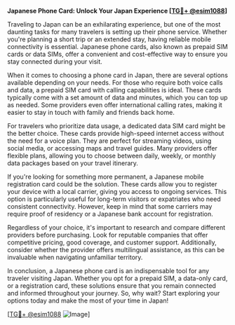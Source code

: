 **Japanese Phone Card: Unlock Your Japan Experience [[TG💪+ @esim1088](https://t.me/s/esim1088)]**

Traveling to Japan can be an exhilarating experience, but one of the most daunting tasks for many travelers is setting up their phone service. Whether you're planning a short trip or an extended stay, having reliable mobile connectivity is essential. Japanese phone cards, also known as prepaid SIM cards or data SIMs, offer a convenient and cost-effective way to ensure you stay connected during your visit.

When it comes to choosing a phone card in Japan, there are several options available depending on your needs. For those who require both voice calls and data, a prepaid SIM card with calling capabilities is ideal. These cards typically come with a set amount of data and minutes, which you can top up as needed. Some providers even offer international calling rates, making it easier to stay in touch with family and friends back home.

For travelers who prioritize data usage, a dedicated data SIM card might be the better choice. These cards provide high-speed internet access without the need for a voice plan. They are perfect for streaming videos, using social media, or accessing maps and travel guides. Many providers offer flexible plans, allowing you to choose between daily, weekly, or monthly data packages based on your travel itinerary.

If you're looking for something more permanent, a Japanese mobile registration card could be the solution. These cards allow you to register your device with a local carrier, giving you access to ongoing services. This option is particularly useful for long-term visitors or expatriates who need consistent connectivity. However, keep in mind that some carriers may require proof of residency or a Japanese bank account for registration.

Regardless of your choice, it's important to research and compare different providers before purchasing. Look for reputable companies that offer competitive pricing, good coverage, and customer support. Additionally, consider whether the provider offers multilingual assistance, as this can be invaluable when navigating unfamiliar territory.

In conclusion, a Japanese phone card is an indispensable tool for any traveler visiting Japan. Whether you opt for a prepaid SIM, a data-only card, or a registration card, these solutions ensure that you remain connected and informed throughout your journey. So, why wait? Start exploring your options today and make the most of your time in Japan! 

[[TG💪+ @esim1088](https://t.me/s/esim1088) ![Image](https://i.postimg.cc/Y0z9fWf4/image.png)]